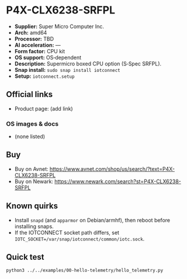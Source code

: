 # P4X-CLX6238-SRFPL

- **Supplier:** Super Micro Computer  Inc.
- **Arch:** amd64
- **Processor:** TBD
- **AI acceleration:** —
- **Form factor:** CPU kit
- **OS support:** OS‑dependent
- **Description:** Supermicro boxed CPU option (S‑Spec SRFPL).
- **Snap install:** `sudo snap install iotconnect`
- **Setup:** `iotconnect.setup`

## Official links
- Product page: (add link)

### OS images & docs
- (none listed)

## Buy
- Buy on Avnet: https://www.avnet.com/shop/us/search/?text=P4X-CLX6238-SRFPL
- Buy on Newark: https://www.newark.com/search?st=P4X-CLX6238-SRFPL

## Known quirks
- Install `snapd` (and `apparmor` on Debian/armhf), then reboot before installing snaps.
- If the IOTCONNECT socket path differs, set `IOTC_SOCKET=/var/snap/iotconnect/common/iotc.sock`.

## Quick test
```bash
python3 ../../examples/00-hello-telemetry/hello_telemetry.py
```
